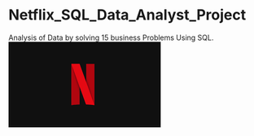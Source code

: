 # Netflix_SQL_Data_Analyst_Project
Analysis of Data by solving 15 business Problems Using SQL.
![Netflix_Logo](https://github.com/Aniketyadav302/Netflix_SQL_Data_Analyst_Project/blob/main/nlogo.png)
